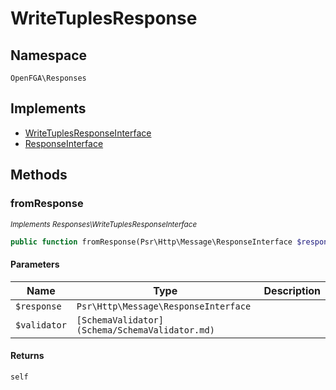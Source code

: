 # WriteTuplesResponse


## Namespace
`OpenFGA\Responses`

## Implements
* [WriteTuplesResponseInterface](Responses/WriteTuplesResponseInterface.md)
* [ResponseInterface](Responses/ResponseInterface.md)



## Methods
### fromResponse

*<small>Implements Responses\WriteTuplesResponseInterface</small>*  

```php
public function fromResponse(Psr\Http\Message\ResponseInterface $response, [SchemaValidator](Schema/SchemaValidator.md) $validator): self
```


#### Parameters
| Name | Type | Description |
|------|------|-------------|
| `$response` | `Psr\Http\Message\ResponseInterface` |  |
| `$validator` | `[SchemaValidator](Schema/SchemaValidator.md)` |  |

#### Returns
`self`

